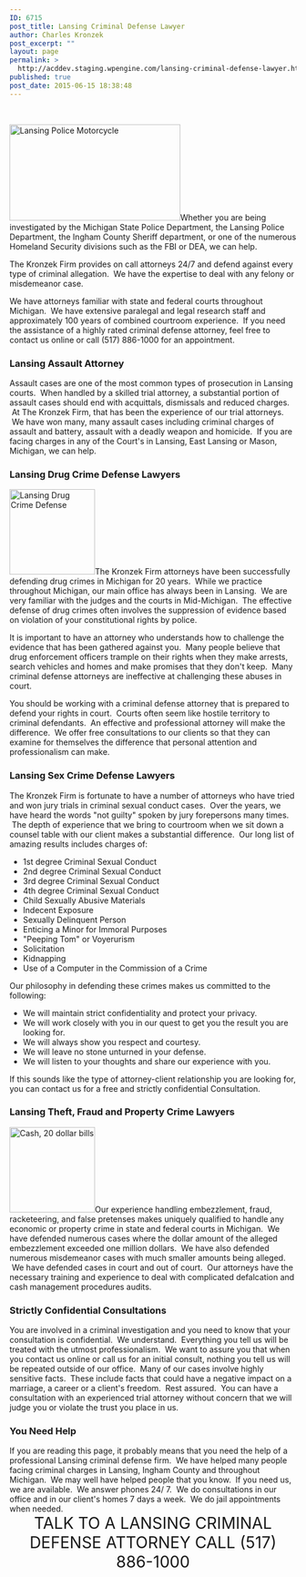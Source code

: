 ```yaml
---
ID: 6715
post_title: Lansing Criminal Defense Lawyer
author: Charles Kronzek
post_excerpt: ""
layout: page
permalink: >
  http://acddev.staging.wpengine.com/lansing-criminal-defense-lawyer.html
published: true
post_date: 2015-06-15 18:38:48
---
```

&nbsp;

<img class="size-medium wp-image-6730 alignleft" src="http://acddev.staging.wpengine.com/wp-content/uploads/2015/06/20150611_1209571-300x169.jpg" alt="Lansing Police Motorcycle" width="300" height="169" />Whether you are being investigated by the Michigan State Police Department, the Lansing Police Department, the Ingham County Sheriff department, or one of the numerous Homeland Security divisions such as the FBI or DEA, we can help.

The Kronzek Firm provides on call attorneys 24/7 and defend against every type of criminal allegation.  We have the expertise to deal with any felony or misdemeanor case.

We have attorneys familiar with state and federal courts throughout Michigan.  We have extensive paralegal and legal research staff and approximately 100 years of combined courtroom experience.  If you need the assistance of a highly rated criminal defense attorney, feel free to contact us online or call (517) 886-1000 for an appointment.
<h3>Lansing Assault Attorney</h3>
Assault cases are one of the most common types of prosecution in Lansing courts.  When handled by a skilled trial attorney, a substantial portion of assault cases should end with acquittals, dismissals and reduced charges.  At The Kronzek Firm, that has been the experience of our trial attorneys.  We have won many, many assault cases including criminal charges of assault and battery, assault with a deadly weapon and homicide.  If you are facing charges in any of the Court's in Lansing, East Lansing or Mason, Michigan, we can help.
<h3>Lansing Drug Crime Defense Lawyers</h3>
<a href="http://acddev.staging.wpengine.com/wp-content/uploads/2015/06/iStock_000008149063_Large.jpg"><img class=" size-thumbnail wp-image-6728 alignright" src="http://acddev.staging.wpengine.com/wp-content/uploads/2015/06/iStock_000008149063_Large-150x150.jpg" alt="Lansing Drug Crime Defense" width="150" height="150" /></a>The Kronzek Firm attorneys have been successfully defending drug crimes in Michigan for 20 years.  While we practice throughout Michigan, our main office has always been in Lansing.  We are very familiar with the judges and the courts in Mid-Michigan.  The effective defense of drug crimes often involves the suppression of evidence based on violation of your constitutional rights by police.

It is important to have an attorney who understands how to challenge the evidence that has been gathered against you.  Many people believe that drug enforcement officers trample on their rights when they make arrests, search vehicles and homes and make promises that they don't keep.  Many criminal defense attorneys are ineffective at challenging these abuses in court.

You should be working with a criminal defense attorney that is prepared to defend your rights in court.  Courts often seem like hostile territory to criminal defendants.  An effective and professional attorney will make the difference.  We offer free consultations to our clients so that they can examine for themselves the difference that personal attention and professionalism can make.
<h3>Lansing Sex Crime Defense Lawyers</h3>
The Kronzek Firm is fortunate to have a number of attorneys who have tried and won jury trials in criminal sexual conduct cases.  Over the years, we have heard the words "not guilty" spoken by jury forepersons many times.  The depth of experience that we bring to courtroom when we sit down a counsel table with our client makes a substantial difference.  Our long list of amazing results includes charges of:
<ul>
 	<li>1st degree Criminal Sexual Conduct</li>
 	<li>2nd degree Criminal Sexual Conduct</li>
 	<li>3rd degree Criminal Sexual Conduct</li>
 	<li>4th degree Criminal Sexual Conduct</li>
 	<li>Child Sexually Abusive Materials</li>
 	<li>Indecent Exposure</li>
 	<li>Sexually Delinquent Person</li>
 	<li>Enticing a Minor for Immoral Purposes</li>
 	<li>"Peeping Tom" or Voyerurism</li>
 	<li>Solicitation</li>
 	<li>Kidnapping</li>
 	<li>Use of a Computer in the Commission of a Crime</li>
</ul>
Our philosophy in defending these crimes makes us committed to the following:
<ul>
 	<li>We will maintain strict confidentiality and protect your privacy.</li>
 	<li>We will work closely with you in our quest to get you the result you are looking for.</li>
 	<li>We will always show you respect and courtesy.</li>
 	<li>We will leave no stone unturned in your defense.</li>
 	<li>We will listen to your thoughts and share our experience with you.</li>
</ul>
If this sounds like the type of attorney-client relationship you are looking for, you can contact us for a free and strictly confidential Consultation.
<h3>Lansing Theft, Fraud and Property Crime Lawyers</h3>
<a href="http://acddev.staging.wpengine.com/wp-content/uploads/2015/06/iStock_000000192007_Large.jpg"><img class=" size-thumbnail wp-image-6725 alignleft" src="http://acddev.staging.wpengine.com/wp-content/uploads/2015/06/iStock_000000192007_Large-150x150.jpg" alt="Cash, 20 dollar bills" width="150" height="150" /></a>Our experience handling embezzlement, fraud, racketeering, and false pretenses makes uniquely qualified to handle any economic or property crime in state and federal courts in Michigan.  We have defended numerous cases where the dollar amount of the alleged embezzlement exceeded one million dollars.  We have also defended numerous misdemeanor cases with much smaller amounts being alleged.  We have defended cases in court and out of court.  Our attorneys have the necessary training and experience to deal with complicated defalcation and cash management procedures audits.
<h3>Strictly Confidential Consultations</h3>
You are involved in a criminal investigation and you need to know that your consultation is confidential.  We understand.  Everything you tell us will be treated with the utmost professionalism.  We want to assure you that when you contact us online or call us for an initial consult, nothing you tell us will be repeated outside of our office.  Many of our cases involve highly sensitive facts.  These include facts that could have a negative impact on a marriage, a career or a client's freedom.  Rest assured.  You can have a consultation with an experienced trial attorney without concern that we will judge you or violate the trust you place in us.
<h3>You Need Help</h3>
If you are reading this page, it probably means that you need the help of a professional Lansing criminal defense firm.  We have helped many people facing criminal charges in Lansing, Ingham County and throughout Michigan.  We may well have helped people that you know.  If you need us, we are available.  We answer phones 24/ 7.  We do consultations in our office and in our client's homes 7 days a week.  We do jail appointments when needed.

<center><span style="font-size: 200%;">
TALK TO A LANSING CRIMINAL DEFENSE ATTORNEY
CALL (517) 886-1000 </span></center>